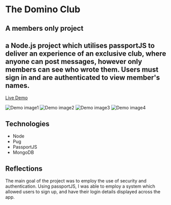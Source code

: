 # The Domino Club

## A members only project

## a Node.js project which utilises passportJS to deliver an experience of an exclusive club, where anyone can post messages, however only members can see who wrote them. Users must sign in and are authenticated to view member's names.


[Live Demo](https://domino-club.herokuapp.com/)

![Demo image1](screenshots/screenshot1)
![Demo image2](screenshots/screenshot2)
![Demo image3](screenshots/screenshot3)
![Demo image4](screenshots/screenshot4)



## Technologies
- Node
- Pug
- PassportJS
- MongoDB

## Reflections

The main goal of the project was to employ the use of security and authentication. Using passportJS, I was able to employ a system which allowed users to sign up, and have their login details displayed across the app. 


